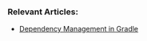 ### Relevant Articles:

- [Dependency Management in Gradle](https://www.baeldung.com/gradle-dependency-management)

